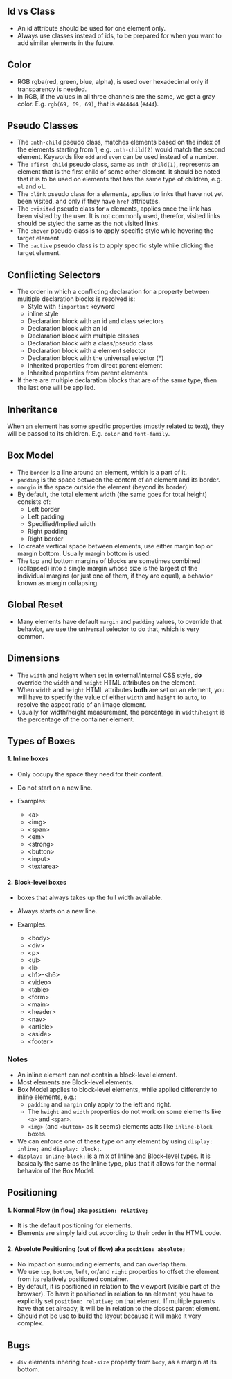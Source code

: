 ## Id vs Class

- An id attribute should be used for one element only.
- Always use classes instead of ids, to be prepared for when you want to add similar elements in the future.

## Color

- RGB rgba(red, green, blue, alpha), is used over hexadecimal only if transparency is needed.
- In RGB, if the values in all three channels are the same, we get a gray color. E.g. `rgb(69, 69, 69)`, that is `#444444` (`#444`).

## Pseudo Classes

- The `:nth-child` pseudo class, matches elements based on the index of the elements starting from 1, e.g. `:nth-child(2)` would match the second element. Keywords like `odd` and `even` can be used instead of a number.
- The `:first-child` pseudo class, same as `:nth-child(1)`, represents an element that is the first child of some other element. It should be noted that it is to be used on elements that has the same type of children, e.g. `ul` and `ol`.
- The `:link` pseudo class for `a` elements, applies to links that have not yet been visited, and only if they have `href` attributes.
- The `:visited` pseudo class for `a` elements, applies once the link has been visited by the user. It is not commonly used, therefor, visited links should be styled the same as the not visited links.
- The `:hover` pseudo class is to apply specific style while hovering the target element.
- The `:active` pseudo class is to apply specific style while clicking the target element.

## Conflicting Selectors

- The order in which a conflicting declaration for a property between multiple declaration blocks is resolved is:
  - Style with `!important` keyword
  - inline style
  - Declaration block with an id and class selectors
  - Declaration block with an id
  - Declaration block with multiple classes
  - Declaration block with a class/pseudo class
  - Declaration block with a element selector
  - Declaration block with the universal selector (\*)
  - Inherited properties from direct parent element
  - Inherited properties from parent elements
- If there are multiple declaration blocks that are of the same type, then the last one will be applied.

## Inheritance

When an element has some specific properties (mostly related to text), they will be passed to its children. E.g. `color` and `font-family`.

## Box Model

- The `border` is a line around an element, which is a part of it.
- `padding` is the space between the content of an element and its border.
- `margin` is the space outside the element (beyond its border).
- By default, the total element width (the same goes for total height) consists of:
  - Left border
  - Left padding
  - Specified/Implied width
  - Right padding
  - Right border
- To create vertical space between elements, use either margin top or margin bottom. Usually margin bottom is used.
- The top and bottom margins of blocks are sometimes combined (collapsed) into a single margin whose size is the largest of the individual margins (or just one of them, if they are equal), a behavior known as margin collapsing.

## Global Reset

- Many elements have default `margin` and `padding` values, to override that behavior, we use the universal selector to do that, which is very common.

## Dimensions

- The `width` and `height` when set in external/internal CSS style, **do** override the `width` and `height` HTML attributes on the element.
- When `width` and `height` HTML attributes **both** are set on an element, you will have to specify the value of either `width` and `height` to `auto`, to resolve the aspect ratio of an image element.
- Usually for width/height measurement, the percentage in `width`/`height` is the percentage of the container element.

## Types of Boxes

#### 1. Inline boxes

- Only occupy the space they need for their content.
- Do not start on a new line.
- Examples:

  - \<a>
  - \<img>
  - \<span>
  - \<em>
  - \<strong>
  - \<button>
  - \<input>
  - \<textarea>

#### 2. Block-level boxes

- boxes that always takes up the full width available.
- Always starts on a new line.
- Examples:

  - \<body\>
  - \<div\>
  - \<p\>
  - \<ul\>
  - \<li\>
  - \<h1>-<h6\>
  - \<video\>
  - \<table\>
  - \<form\>
  - \<main\>
  - \<header\>
  - \<nav\>
  - \<article\>
  - \<aside\>
  - \<footer\>

### Notes

- An inline element can not contain a block-level element.
- Most elements are Block-level elements.
- Box Model applies to block-level elements, while applied differently to inline elements, e.g.:
  - `padding` and `margin` only apply to the left and right.
  - The `height` and `width` properties do not work on some elements like `<a>` and `<span>`.
  - `<img>` (and `<button>` as it seems) elements acts like `inline-block` boxes.
- We can enforce one of these type on any element by using `display: inline;` and `display: block;`.
- `display: inline-block;` is a mix of Inline and Block-level types. It is basically the same as the Inline type, plus that it allows for the normal behavior of the Box Model.

## Positioning

#### 1. Normal Flow (in flow) aka `position: relative;`

- It is the default positioning for elements.
- Elements are simply laid out according to their order in the HTML code.

#### 2. Absolute Positioning (out of flow) aka `position: absolute;`

- No impact on surrounding elements, and can overlap them.
- We use `top`, `bottom`, `left`, or/and `right` properties to offset the element from its relatively positioned container.
- By default, it is positioned in relation to the viewport (visible part of the browser). To have it positioned in relation to an element, you have to explicitly set `position: relative;` on that element. If multiple parents have that set already, it will be in relation to the closest parent element.
- Should not be use to build the layout because it will make it very complex.

## Bugs

- `div` elements inhering `font-size` property from `body`, as a margin at its bottom.

